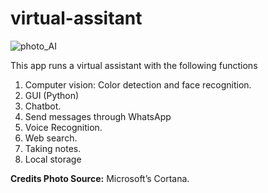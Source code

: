 # virtual-assitant
![photo_AI](https://user-images.githubusercontent.com/83558464/190914686-aa739c2a-822e-48b0-996d-baf83d0727eb.jpg)

This app runs a virtual assistant with the following functions
1. Computer vision: Color detection and face recognition.
2. GUI (Python)
3. Chatbot.
4. Send messages through WhatsApp
5. Voice Recognition.
6. Web search.
7. Taking notes.
8. Local storage


**Credits Photo Source:** Microsoft’s Cortana.

